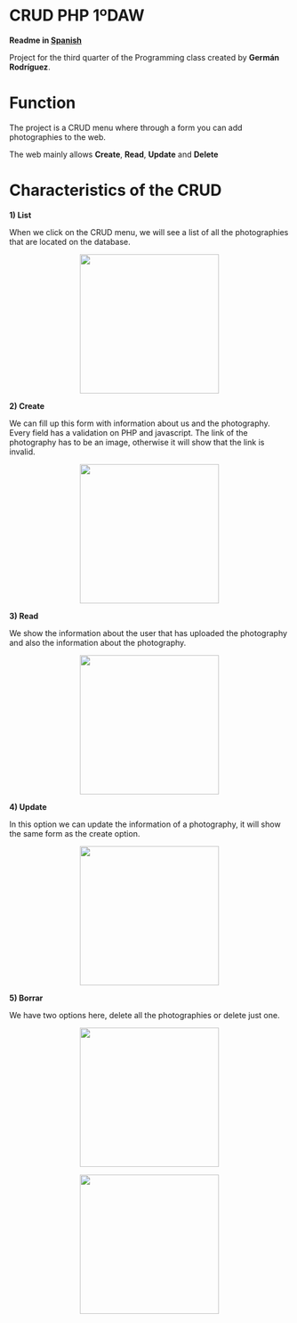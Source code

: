 # CRUD PHP 1ºDAW

**Readme in [**Spanish**](README.md)**

Project for the third quarter of the Programming class created by **Germán Rodríguez**.

# Function

The project is a CRUD menu where through a form you can add photographies to the web.

The web mainly allows **Create**, **Read**, **Update** and **Delete**

#  Characteristics of the CRUD

**1) List**

When we click on the CRUD menu, we will see a list of all the photographies that are located on the database.

<p align="center">
  <img src="https://image.prntscr.com/image/6db7176fb2d0431ba9c405077d7413d5.png" width="250"/>
</p>

**2) Create**

We can fill up this form with information about us and the photography. Every field has a validation on PHP and javascript. The link of the photography has to be an image, otherwise it will show that the link is invalid.

 <p align="center">
  <img src="https://image.ibb.co/mHqhfv/Screenshot_3.png" width="250"/>
</p>

**3) Read**

We show the information about the user that has uploaded the photography and also the information about the photography.

  <p align="center">
  <img src="https://image.prntscr.com/image/2021e19be8d74511a92fc93be52772e9.png" width="250"/>
</p>

**4) Update**

In this option we can update the information of a photography, it will show the same form as the create option.
 <p align="center">
  <img src="https://image.prntscr.com/image/6311adda67b34349b02e988ceaca32a7.png" width="250"/>
</p>

**5) Borrar**

We have two options here, delete all the photographies or delete just one.

 <p align="center">
  <img src="https://image.prntscr.com/image/0fdbda873d8544cf9dfed279bb5a6a03.png" width="250"/>
</p>
  <p align="center">
  <img src="https://image.prntscr.com/image/6fc213aa5e1d4b04b9b592b2fdd1ffe2.png" width="250"/>
</p>


